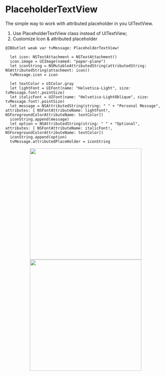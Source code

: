 # PlaceholderTextView

The simple way to work with attributed placeholder in you UITextView.

1. Use PlaceholderTextView class instead of UITextView;
2. Customize Icon & attributed placeholder

```
@IBOutlet weak var tvMessage: PlaceholderTextView!

  let icon: NSTextAttachment = NSTextAttachment()
  icon.image = UIImage(named: "paper-plane")
  let iconString = NSMutableAttributedString(attributedString: NSAttributedString(attachment: icon))
  tvMessage.icon = icon

  let textColor = UIColor.gray
  let lightFont = UIFont(name: "Helvetica-Light", size: tvMessage.font!.pointSize)
  let italicFont = UIFont(name: "Helvetica-LightOblique", size: tvMessage.font!.pointSize)
  let message = NSAttributedString(string: " " + "Personal Message", attributes: [ NSFontAttributeName: lightFont!,   NSForegroundColorAttributeName: textColor])
  iconString.append(message)
  let option = NSAttributedString(string: " " + "Optional", attributes: [ NSFontAttributeName: italicFont!, NSForegroundColorAttributeName: textColor])
  iconString.append(option)
  tvMessage.attributedPlaceHolder = iconString
```

<p align="center">
  <img src="https://github.com/MaksimVialykh/placeholderTextView/blob/master/screenshots/empty.png" width="350"/>
  <img src="https://github.com/MaksimVialykh/placeholderTextView/blob/master/screenshots/with_text.png" width="350"/>
</p>
